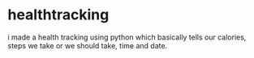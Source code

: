 # healthtracking
i made a health tracking using python which basically tells our calories, steps we take or we should take, time and date.
